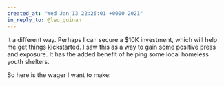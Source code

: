 ```yaml
---
created_at: "Wed Jan 13 22:26:01 +0000 2021"
in_reply_to: @leo_guinan
---
```


it a different way. Perhaps I can secure a $10K investment, which will help me get things kickstarted. I saw this as a way to gain some positive press and exposure. It has the added benefit of helping some local homeless youth shelters. 

So here is the wager I want to make: